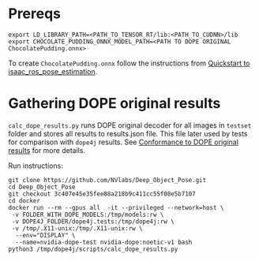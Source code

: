 # Prereqs

```
export LD_LIBRARY_PATH=<PATH_TO_TENSOR_RT/lib:<PATH_TO_CUDNN>/lib
export CHOCOLATE_PUDDING_ONNX_MODEL_PATH=<PATH TO DOPE ORIGINAL ChocolatePudding.onnx>
```

To create `ChocolatePudding.onnx` follow the instructions from [Quickstart to isaac_ros_pose_estimation](https://github.com/NVIDIA-ISAAC-ROS/isaac_ros_pose_estimation/blob/c6a666d2fb6b3304a71fb7d3d928316fd2ce9510/README.md#quickstart).

# Gathering DOPE original results

`calc_dope_results.py` runs DOPE original decoder for all images in `testset` folder and stores all results to results.json file. This file later used by tests for comparison with `dope4j` results. See [Conformance to DOPE original results](xxxxx) for more details.

Run instructions:

```
git clone https://github.com/NVlabs/Deep_Object_Pose.git
cd Deep_Object_Pose
git checkout 3c407e45e35fee88a218b9c411cc55f08e5b7107
cd docker
docker run --rm --gpus all  -it --privileged --network=host \
 -v FOLDER_WITH_DOPE_MODELS:/tmp/models:rw \
 -v DOPE4J_FOLDER/dope4j.tests:/tmp/dope4j:rw \
 -v /tmp/.X11-unix:/tmp/.X11-unix:rw \
  --env="DISPLAY" \
  --name=nvidia-dope-test nvidia-dope:noetic-v1 bash
python3 /tmp/dope4j/scripts/calc_dope_results.py
```
